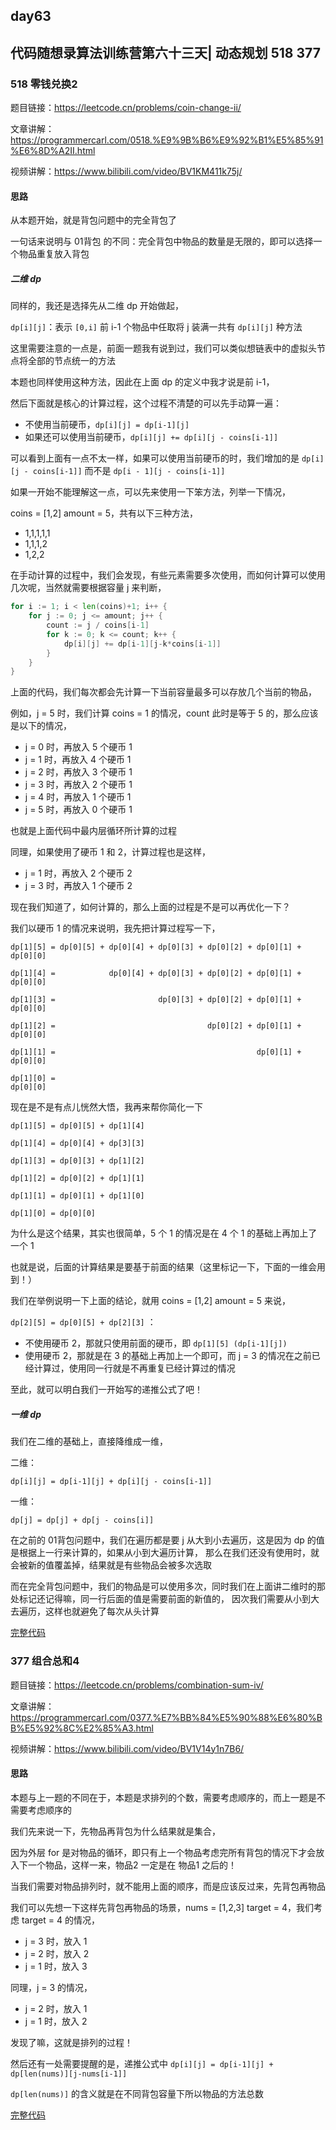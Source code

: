 ## day63

## 代码随想录算法训练营第六十三天| 动态规划 518 377

### 518 零钱兑换2

题目链接：https://leetcode.cn/problems/coin-change-ii/

文章讲解：https://programmercarl.com/0518.%E9%9B%B6%E9%92%B1%E5%85%91%E6%8D%A2II.html

视频讲解：https://www.bilibili.com/video/BV1KM411k75j/

#### 思路
从本题开始，就是背包问题中的完全背包了

一句话来说明与 01背包 的不同：完全背包中物品的数量是无限的，即可以选择一个物品重复放入背包

##### 二维 dp

同样的，我还是选择先从二维 dp 开始做起，

`dp[i][j]`：表示 `[0,i]` 前 i-1 个物品中任取将 j 装满一共有 `dp[i][j]` 种方法

这里需要注意的一点是，前面一题我有说到过，我们可以类似想链表中的虚拟头节点将全部的节点统一的方法

本题也同样使用这种方法，因此在上面 dp 的定义中我才说是前 i-1，

然后下面就是核心的计算过程，这个过程不清楚的可以先手动算一遍：

- 不使用当前硬币，`dp[i][j] = dp[i-1][j]`
- 如果还可以使用当前硬币，`dp[i][j] += dp[i][j - coins[i-1]]`

可以看到上面有一点不太一样，如果可以使用当前硬币的时，我们增加的是 `dp[i][j - coins[i-1]]` 而不是 `dp[i - 1][j - coins[i-1]]`

如果一开始不能理解这一点，可以先来使用一下笨方法，列举一下情况，

coins = [1,2] amount = 5，共有以下三种方法，

- 1,1,1,1,1
- 1,1,1,2
- 1,2,2

在手动计算的过程中，我们会发现，有些元素需要多次使用，而如何计算可以使用几次呢，当然就需要根据容量 j 来判断，

```go
for i := 1; i < len(coins)+1; i++ {
    for j := 0; j <= amount; j++ {
        count := j / coins[i-1]
        for k := 0; k <= count; k++ {
            dp[i][j] += dp[i-1][j-k*coins[i-1]]
        }
    }
}
```

上面的代码，我们每次都会先计算一下当前容量最多可以存放几个当前的物品，

例如，j = 5 时，我们计算 coins = 1 的情况，count 此时是等于 5 的，那么应该是以下的情况，

- j = 0 时，再放入 5 个硬币 1
- j = 1 时，再放入 4 个硬币 1
- j = 2 时，再放入 3 个硬币 1
- j = 3 时，再放入 2 个硬币 1
- j = 4 时，再放入 1 个硬币 1
- j = 5 时，再放入 0 个硬币 1

也就是上面代码中最内层循环所计算的过程

同理，如果使用了硬币 1 和 2，计算过程也是这样，

- j = 1 时，再放入 2 个硬币 2
- j = 3 时，再放入 1 个硬币 2

现在我们知道了，如何计算的，那么上面的过程是不是可以再优化一下？

我们以硬币 1 的情况来说明，我先把计算过程写一下，

```
dp[1][5] = dp[0][5] + dp[0][4] + dp[0][3] + dp[0][2] + dp[0][1] + dp[0][0]

dp[1][4] =            dp[0][4] + dp[0][3] + dp[0][2] + dp[0][1] + dp[0][0]

dp[1][3] =                       dp[0][3] + dp[0][2] + dp[0][1] + dp[0][0]

dp[1][2] =                                  dp[0][2] + dp[0][1] + dp[0][0]

dp[1][1] =                                             dp[0][1] + dp[0][0]

dp[1][0] =                                                        dp[0][0]
```

现在是不是有点儿恍然大悟，我再来帮你简化一下

```
dp[1][5] = dp[0][5] + dp[1][4]

dp[1][4] = dp[0][4] + dp[3][3]

dp[1][3] = dp[0][3] + dp[1][2]

dp[1][2] = dp[0][2] + dp[1][1]

dp[1][1] = dp[0][1] + dp[1][0]

dp[1][0] = dp[0][0]
```

为什么是这个结果，其实也很简单，5 个 1 的情况是在 4 个 1 的基础上再加上了一个 1

也就是说，后面的计算结果是要基于前面的结果（这里标记一下，下面的一维会用到！）

我们在举例说明一下上面的结论，就用 coins = [1,2] amount = 5 来说，

`dp[2][5] = dp[0][5] + dp[2][3]` ：

- 不使用硬币 2，那就只使用前面的硬币，即 `dp[1][5] (dp[i-1][j])`
- 使用硬币 2，那就是在 3 的基础上再加上一个即可，而 j = 3 的情况在之前已经计算过，使用同一行就是不再重复已经计算过的情况

至此，就可以明白我们一开始写的递推公式了吧！

##### 一维 dp

我们在二维的基础上，直接降维成一维，

二维：

`dp[i][j] = dp[i-1][j] + dp[i][j - coins[i-1]]`

一维：

`dp[j] = dp[j] + dp[j - coins[i]]` 

在之前的 01背包问题中，我们在遍历都是要 j 从大到小去遍历，这是因为 dp 的值是根据上一行来计算的，如果从小到大遍历计算，
那么在我们还没有使用时，就会被新的值覆盖掉，结果就是有些物品会被多次选取

而在完全背包问题中，我们的物品是可以使用多次，同时我们在上面讲二维时的那处标记还记得嘛，同一行后面的值是需要前面的新值的，
因次我们需要从小到大去遍历，这样也就避免了每次从头计算

[完整代码](https://github.com/hd2yao/leetcode/tree/master/training/day63/0518_coin_change_ii.go)

### 377 组合总和4

题目链接：https://leetcode.cn/problems/combination-sum-iv/

文章讲解：https://programmercarl.com/0377.%E7%BB%84%E5%90%88%E6%80%BB%E5%92%8C%E2%85%A3.html

视频讲解：https://www.bilibili.com/video/BV1V14y1n7B6/

#### 思路

本题与上一题的不同在于，本题是求排列的个数，需要考虑顺序的，而上一题是不需要考虑顺序的

我们先来说一下，先物品再背包为什么结果就是集合，

因为外层 for 是对物品的循环，即只有上一个物品考虑完所有背包的情况下才会放入下一个物品，这样一来，物品2 一定是在 物品1 之后的！

当我们需要对物品排列时，就不能用上面的顺序，而是应该反过来，先背包再物品

我们可以先想一下这样先背包再物品的场景，nums = [1,2,3] target = 4，我们考虑 target = 4 的情况，

- j = 3 时，放入 1
- j = 2 时，放入 2
- j = 1 时，放入 3

同理，j = 3 的情况，

- j = 2 时，放入 1
- j = 1 时，放入 2

发现了嘛，这就是排列的过程！

然后还有一处需要提醒的是，递推公式中 `dp[i][j] = dp[i-1][j] +  dp[len(nums)][j-nums[i-1]]`

`dp[len(nums)]` 的含义就是在不同背包容量下所以物品的方法总数

[完整代码](https://github.com/hd2yao/leetcode/tree/master/training/day63/0377_combination_sum_iv.go)